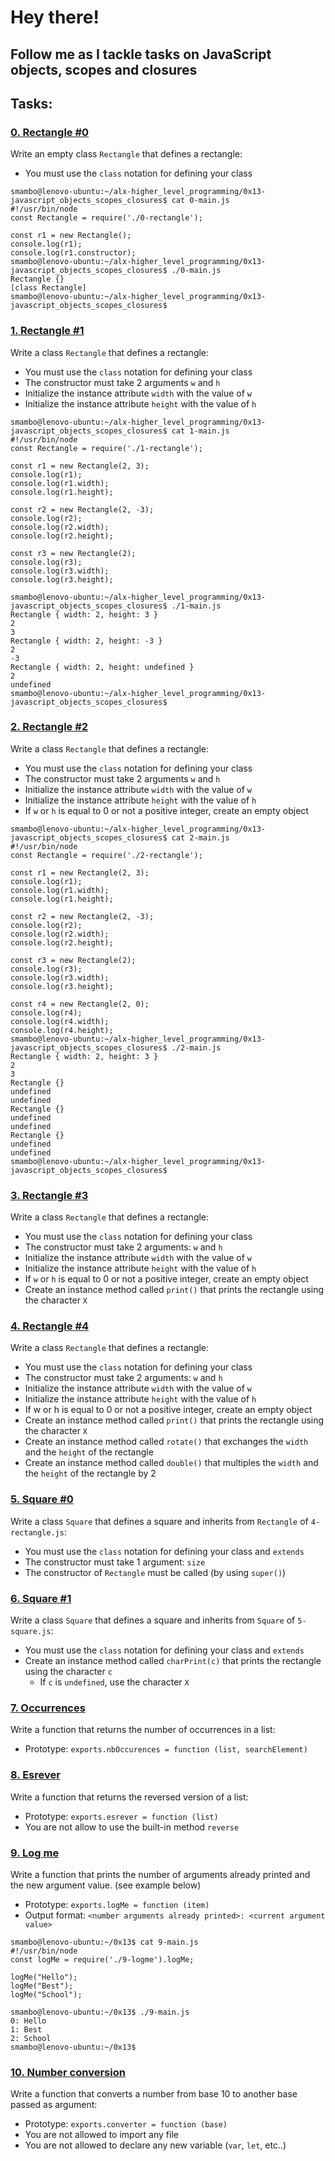 # Hey there!
## Follow me as I tackle tasks on JavaScript objects, scopes and closures
## Tasks:
### [0. Rectangle #0](./0-rectangle.js)
Write an empty class `Rectangle` that defines a rectangle:
* You must use the `class` notation for defining your class

```
smambo@lenovo-ubuntu:~/alx-higher_level_programming/0x13-javascript_objects_scopes_closures$ cat 0-main.js
#!/usr/bin/node
const Rectangle = require('./0-rectangle');

const r1 = new Rectangle();
console.log(r1);
console.log(r1.constructor);
smambo@lenovo-ubuntu:~/alx-higher_level_programming/0x13-javascript_objects_scopes_closures$ ./0-main.js 
Rectangle {}
[class Rectangle]
smambo@lenovo-ubuntu:~/alx-higher_level_programming/0x13-javascript_objects_scopes_closures$
```

### [1. Rectangle #1](./1-rectangle.js)
Write a class `Rectangle` that defines a rectangle:
* You must use the `class` notation for defining your class
* The constructor must take 2 arguments `w` and `h`
* Initialize the instance attribute `width` with the value of `w`
* Initialize the instance attribute `height` with the value of `h`

```
smambo@lenovo-ubuntu:~/alx-higher_level_programming/0x13-javascript_objects_scopes_closures$ cat 1-main.js
#!/usr/bin/node
const Rectangle = require('./1-rectangle');

const r1 = new Rectangle(2, 3);
console.log(r1);
console.log(r1.width);
console.log(r1.height);

const r2 = new Rectangle(2, -3);
console.log(r2);
console.log(r2.width);
console.log(r2.height);

const r3 = new Rectangle(2);
console.log(r3);
console.log(r3.width);
console.log(r3.height);

smambo@lenovo-ubuntu:~/alx-higher_level_programming/0x13-javascript_objects_scopes_closures$ ./1-main.js 
Rectangle { width: 2, height: 3 }
2
3
Rectangle { width: 2, height: -3 }
2
-3
Rectangle { width: 2, height: undefined }
2
undefined
smambo@lenovo-ubuntu:~/alx-higher_level_programming/0x13-javascript_objects_scopes_closures$
```

### [2. Rectangle #2](./2-rectangle.js)
Write a class `Rectangle` that defines a rectangle:
* You must use the `class` notation for defining your class
* The constructor must take 2 arguments `w` and `h`
* Initialize the instance attribute `width` with the value of `w`
* Initialize the instance attribute `height` with the value of `h`
* If `w` or `h` is equal to 0 or not a positive integer, create an empty object

```
smambo@lenovo-ubuntu:~/alx-higher_level_programming/0x13-javascript_objects_scopes_closures$ cat 2-main.js 
#!/usr/bin/node
const Rectangle = require('./2-rectangle');

const r1 = new Rectangle(2, 3);
console.log(r1);
console.log(r1.width);
console.log(r1.height);

const r2 = new Rectangle(2, -3);
console.log(r2);
console.log(r2.width);
console.log(r2.height);

const r3 = new Rectangle(2);
console.log(r3);
console.log(r3.width);
console.log(r3.height);

const r4 = new Rectangle(2, 0);
console.log(r4);
console.log(r4.width);
console.log(r4.height);
smambo@lenovo-ubuntu:~/alx-higher_level_programming/0x13-javascript_objects_scopes_closures$ ./2-main.js 
Rectangle { width: 2, height: 3 }
2
3
Rectangle {}
undefined
undefined
Rectangle {}
undefined
undefined
Rectangle {}
undefined
undefined
smambo@lenovo-ubuntu:~/alx-higher_level_programming/0x13-javascript_objects_scopes_closures$
```

### [3. Rectangle #3](./3-rectangle.js)
Write a class `Rectangle` that defines a rectangle:
* You must use the `class` notation for defining your class
* The constructor must take 2 arguments: `w` and `h`
* Initialize the instance attribute `width` with the value of `w`
* Initialize the instance attribute `height` with the value of `h`
* If `w` or `h` is equal to 0 or not a positive integer, create an empty object
* Create an instance method called `print()` that prints the rectangle using the character `X`

### [4. Rectangle #4](./4-rectangle.js)
Write a class `Rectangle` that defines a rectangle:
* You must use the `class` notation for defining your class
* The constructor must take 2 arguments: `w` and `h`
* Initialize the instance attribute `width` with the value of `w`
* Initialize the instance attribute `height` with the value of `h`
* If w or h is equal to 0 or not a positive integer, create an empty object
* Create an instance method called `print()` that prints the rectangle using the character `X`
* Create an instance method called `rotate()` that exchanges the `width` and the `height` of the rectangle
* Create an instance method called `double()` that multiples the `width` and the `height` of the rectangle by 2

### [5. Square #0](./5-square.js)
Write a class `Square` that defines a square and inherits from `Rectangle` of `4-rectangle.js`:
* You must use the `class` notation for defining your class and `extends`
* The constructor must take 1 argument: `size`
* The constructor of `Rectangle` must be called (by using `super()`)

### [6. Square #1](./6-square.js)
Write a class `Square` that defines a square and inherits from `Square` of `5-square.js`:
* You must use the `class` notation for defining your class and `extends`
* Create an instance method called `charPrint(c)` that prints the rectangle using the character `c`
  * If `c` is `undefined`, use the character `X`

### [7. Occurrences](./7-occurrences.js)
Write a function that returns the number of occurrences in a list:
* Prototype: `exports.nbOccurences = function (list, searchElement)`

### [8. Esrever](./8-esrever.js)
Write a function that returns the reversed version of a list:
* Prototype: `exports.esrever = function (list)`
* You are not allow to use the built-in method `reverse`

### [9. Log me](./9-logme.js)
Write a function that prints the number of arguments already printed and the new argument value. (see example below)
* Prototype: `exports.logMe = function (item)`
* Output format: `<number arguments already printed>: <current argument value>`

```
smambo@lenovo-ubuntu:~/0x13$ cat 9-main.js
#!/usr/bin/node
const logMe = require('./9-logme').logMe;

logMe("Hello");
logMe("Best");
logMe("School");

smambo@lenovo-ubuntu:~/0x13$ ./9-main.js
0: Hello
1: Best
2: School
smambo@lenovo-ubuntu:~/0x13$ 
```

### [10. Number conversion](./10-converter.js)
Write a function that converts a number from base 10 to another base passed as argument:
*    Prototype: `exports.converter = function (base)`
*    You are not allowed to import any file
*    You are not allowed to declare any new variable (`var`, `let`, etc..)

